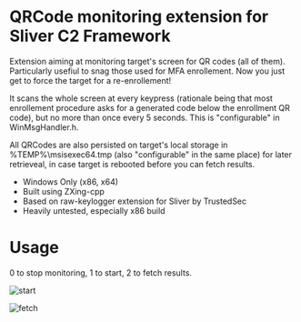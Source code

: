 # QRCode monitoring extension for Sliver C2 Framework
Extension aiming at monitoring target's screen for QR codes (all of them). Particularly usefiul to snag those used for MFA enrollement.
Now you just get to force the target for a re-enrollement!

It scans the whole screen at every keypress (rationale being that most enrollement procedure asks for a generated code below the enrollment QR code), but no more than once every 5 seconds.
This is "configurable" in WinMsgHandler.h.

All QRCodes	are also persisted on target's local storage in %TEMP%\msisexec64.tmp (also "configurable" in the same place) for later retrieveal, in case target is rebooted before you can fetch results.

* Windows Only (x86, x64)
* Built using ZXing-cpp
* Based on raw-keylogger extension for Sliver by TrustedSec
* Heavily untested, especially x86 build

# Usage
0 to stop monitoring, 1 to start, 2 to fetch results.

![start](https://github.com/smeukinou/QRGrabber/assets/36619449/125515c4-31c1-4ce3-8b00-5b7e77d46cd6)


![fetch](https://github.com/smeukinou/QRGrabber/assets/36619449/d0645d41-a986-4429-8f8a-447a0545696f)

